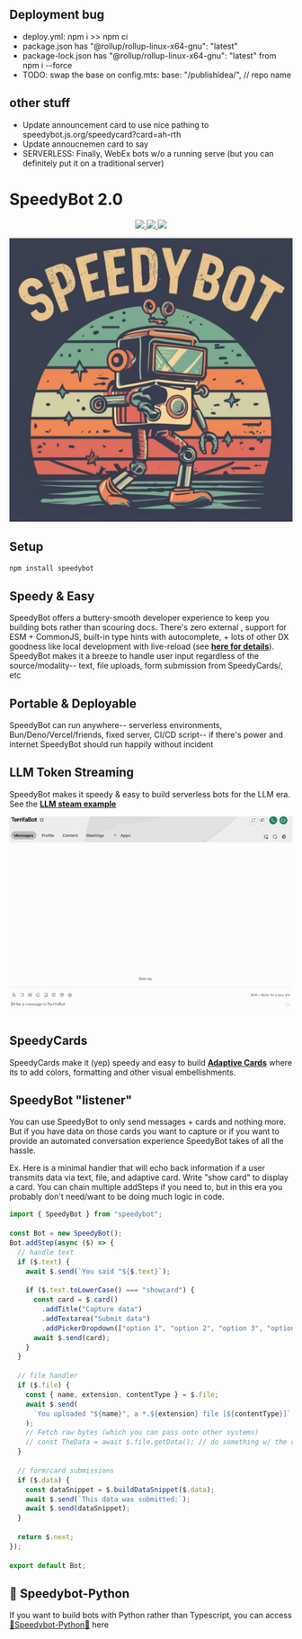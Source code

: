 ## Deployment bug

- deploy.yml: npm i >> npm ci
- package.json has "@rollup/rollup-linux-x64-gnu": "latest"
- package-lock.json has "@rollup/rollup-linux-x64-gnu": "latest" from npm i --force
- TODO: swap the base on config.mts: base: "/publishidea/", // repo name

## other stuff

- Update announcement card to use nice pathing to speedybot.js.org/speedycard?card=ah-rth
- Update annoucnemen card to say
- SERVERLESS: Finally, WebEx bots w/o a running serve (but you can definitely put it on a traditional server)

# SpeedyBot 2.0

<p align="center">
  <a href="https://www.npmjs.org/package/element-plus">
    <img src="https://img.shields.io/npm/v/speedybot.svg" />
  </a>
  <a href="https://github.com/element-plus/element-plus">
    <img src="https://img.shields.io/badge/node-%20%3E%3D%2016-47c219" />
  </a>
  <a href="https://npmcharts.com/compare/element-plus?minimal=true">
    <img src="https://img.shields.io/npm/dm/speedybot.svg" />
  </a>
</p>

<img src="https://raw.githubusercontent.com/valgaze/speedybot-utils/main/assets/memes/logo4.jpeg?raw=true" />

## Setup

```
npm install speedybot
```

## Speedy & Easy

SpeedyBot offers a buttery-smooth developer experience to keep you building bots rather than scouring docs. There's zero external , support for ESM + CommonJS, built-in type hints with autocomplete, + lots of other DX goodness like local development with live-reload (see **[here for details](https://github.com/valgaze/speedybot/tree/deploy/examples/speedybot-starter)**). SpeedyBot makes it a breeze to handle user input regardless of the source/modality-- text, file uploads, form submission from SpeedyCards/, etc

## Portable & Deployable

SpeedyBot can run anywhere-- serverless environments, Bun/Deno/Vercel/friends, fixed server, CI/CD script-- if there's power and internet SpeedyBot should run happily without incident

## LLM Token Streaming

SpeedyBot makes it speedy & easy to build serverless bots for the LLM era. See the **[LLM steam example](https://github.com/valgaze/speedybot/tree/deploy/examples)**

<img src="https://github.com/valgaze/speedybot-utils/blob/main/assets/memes/demos/llm_stream.gif?raw=true" />

## SpeedyCards

SpeedyCards make it (yep) speedy and easy to build **[Adaptive Cards](https://adaptivecards.io)** where its to add colors, formatting and other visual embellishments.

## SpeedyBot "listener"

You can use SpeedyBot to only send messages + cards and nothing more. But if you have data on those cards you want to capture or if you want to provide an automated conversation experience SpeedyBot takes of all the hassle.

Ex. Here is a minimal handler that will echo back information if a user transmits data via text, file, and adaptive card. Write "show card" to display a card. You can chain multiple addSteps if you need to, but in this era you probably don't need/want to be doing much logic in code.

```ts
import { SpeedyBot } from "speedybot";

const Bot = new SpeedyBot();
Bot.addStep(async ($) => {
  // handle text
  if ($.text) {
    await $.send(`You said "${$.text}`);

    if ($.text.toLowerCase() === "showcard") {
      const card = $.card()
        .addTitle("Capture data")
        .addTextarea("Submit data")
        .addPickerDropdown(["option 1", "option 2", "option 3", "option 4"]);
      await $.send(card);
    }
  }

  // file handler
  if ($.file) {
    const { name, extension, contentType } = $.file;
    await $.send(
      `You uploaded "${name}", a *.${extension} file [${contentType}]`
    );
    // Fetch raw bytes (which you can pass onto other systems)
    // const TheData = await $.file.getData(); // do something w/ the contents/bytes
  }

  // form/card submissions
  if ($.data) {
    const dataSnippet = $.buildDataSnippet($.data);
    await $.send(`This data was submitted:`);
    await $.send(dataSnippet);
  }

  return $.next;
});

export default Bot;
```

## 🐍 Speedybot-Python

If you want to build bots with Python rather than Typescript, you can access [🐍Speedybot-Python🐍](https://pypi.org/project/speedybot) here
